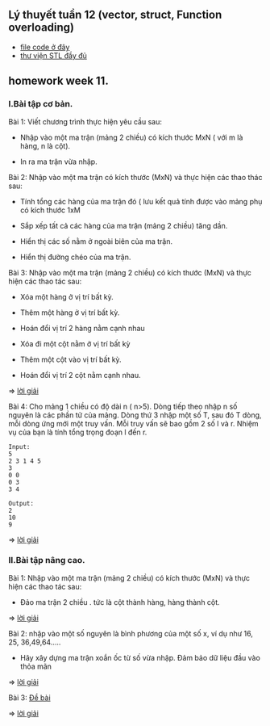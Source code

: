 ## Lý thuyết tuần 12 (vector, struct, Function overloading) 
- [file code ở đây](https://github.com/duymanhdoan/Guildline_ML/blob/master/C_Basic/week12/lythuyet_w12.cpp) 
- [thư viện STL đầy đủ](https://drive.google.com/file/d/1iqlQ1TmgGy_CKwZ0_9KPfu_ZHsnrT3Tu/view)

## homework week 11. 

### I.Bài tập cơ bản.
Bài 1: Viết chương trình thực hiện yêu cầu sau:

- Nhập vào một ma trận (mảng 2 chiều) có kích thước MxN ( với m là hàng, n là cột).

- In ra ma trận vừa nhập.

Bài 2: Nhập vào một ma trận có kích thước (MxN) và thực hiện các thao thác sau:

- Tính tổng các hàng của ma trận đó ( lưu kết quả tính được vào mảng phụ có kích thước 1xM

- Sắp xếp tất cả các hàng của ma trận (mảng 2 chiều) tăng dần.

- Hiển thị các số nằm ở ngoài biên của ma trận.

- Hiển thị đường chéo của ma trận.

Bài 3: Nhập vào một ma trận (mảng 2 chiều) có kích thước (MxN) và thực hiện các thao tác sau:

- Xóa một hàng ở vị trí bất kỳ.

- Thêm một hàng ở vị trí bất kỳ.

- Hoán đổi vị trí 2 hàng nằm cạnh nhau

- Xóa đi một cột nằm ở vị trí bất kỳ

- Thêm một cột vào vị trí bất kỳ.

- Hoán đổi vị trí 2 cột nằm cạnh nhau.

=> [lời giải](https://github.com/duymanhdoan/Guildline_ML/blob/master/C_Basic/week12/3A.cpp)

Bài 4: Cho mảng 1 chiều có độ dài n ( n>5). Dòng tiếp theo nhập n số nguyên là các phần tử của mảng. Dòng thứ 3 nhập một số T, sau đó T dòng, mỗi dòng ứng mới một truy vấn. Mỗi truy vấn sẽ bao gồm 2 số l và r. Nhiệm vụ của bạn là tính tổng trọng đoạn l đến r.
    
    Input: 
    5 
    2 3 1 4 5
    3
    0 0 
    0 3 
    3 4

    Output: 
    2 
    10 
    9

=> [lời giải](https://github.com/duymanhdoan/Guildline_ML/blob/master/C_Basic/week12/4A.cpp)

### II.Bài tập nâng cao.

Bài 1: Nhập vào một ma trận (mảng 2 chiều) có kích thước (MxN) và thực hiện các thao tác sau:
- Đảo ma trận 2 chiều . tức là cột thành hàng, hàng thành cột.

=> [lời giải](https://github.com/duymanhdoan/Guildline_ML/blob/master/C_Basic/week12/1B.cpp)

Bài 2: nhập vào một số nguyên là bình phương của một số x, ví dụ như 16, 25, 36,49,64…..
- Hãy xây dựng ma trận xoắn ốc từ số vừa nhập. Đảm bảo dữ liệu đầu vào thỏa mãn

=> [lời giải](https://github.com/duymanhdoan/Guildline_ML/blob/master/C_Basic/week12/2B.cpp)

Bài 3: [Đề bài](https://codeforces.com/contest/1557/problem/A)

=> [lời giải](https://github.com/duymanhdoan/Guildline_ML/blob/master/C_Basic/week12/3B.cpp)
